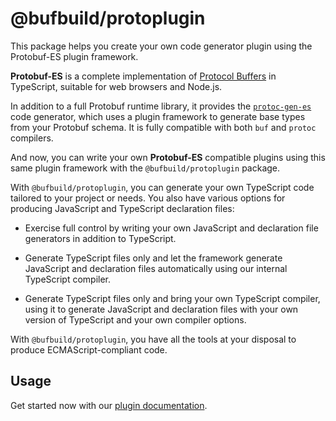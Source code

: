 # @bufbuild/protoplugin

This package helps you create your own code generator plugin using the
Protobuf-ES plugin framework.

**Protobuf-ES** is a complete implementation of [Protocol Buffers](https://protobuf.dev) in TypeScript, suitable for
web browsers and Node.js.

In addition to a full Protobuf runtime library, it provides the [`protoc-gen-es`](https://www.npmjs.com/package/@bufbuild/protoc-gen-es)
code generator, which uses a plugin framework to generate base types from
your Protobuf schema. It is fully compatible with both `buf` and `protoc` compilers.

And now, you can write your own **Protobuf-ES** compatible plugins using this same
plugin framework with the `@bufbuild/protoplugin` package.

With `@bufbuild/protoplugin`, you can generate your own TypeScript code tailored
to your project or needs. You also have various options for producing
JavaScript and TypeScript declaration files:

- Exercise full control by writing your own JavaScript and declaration file
  generators in addition to TypeScript.

- Generate TypeScript files only and let the framework generate JavaScript and
  declaration files automatically using our internal TypeScript compiler.

- Generate TypeScript files only and bring your own TypeScript compiler, using
  it to generate JavaScript and declaration files with your own version of
  TypeScript and your own compiler options.

With `@bufbuild/protoplugin`, you have all the tools at your disposal to produce
ECMAScript-compliant code.

## Usage

Get started now with our [plugin documentation](https://github.com/bufbuild/protobuf-es/blob/main/MANUAL.md#writing-plugins).
